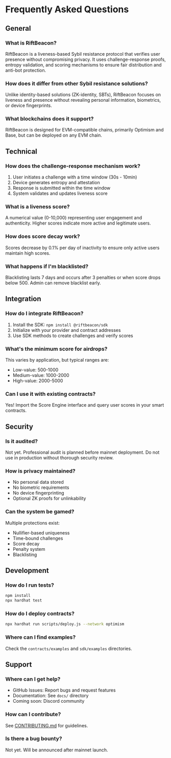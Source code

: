 # Frequently Asked Questions

## General

### What is RiftBeacon?

RiftBeacon is a liveness-based Sybil resistance protocol that verifies user presence without compromising privacy. It uses challenge-response proofs, entropy validation, and scoring mechanisms to ensure fair distribution and anti-bot protection.

### How does it differ from other Sybil resistance solutions?

Unlike identity-based solutions (ZK-identity, SBTs), RiftBeacon focuses on liveness and presence without revealing personal information, biometrics, or device fingerprints.

### What blockchains does it support?

RiftBeacon is designed for EVM-compatible chains, primarily Optimism and Base, but can be deployed on any EVM chain.

## Technical

### How does the challenge-response mechanism work?

1. User initiates a challenge with a time window (30s - 10min)
2. Device generates entropy and attestation
3. Response is submitted within the time window
4. System validates and updates liveness score

### What is a liveness score?

A numerical value (0-10,000) representing user engagement and authenticity. Higher scores indicate more active and legitimate users.

### How does score decay work?

Scores decrease by 0.1% per day of inactivity to ensure only active users maintain high scores.

### What happens if I'm blacklisted?

Blacklisting lasts 7 days and occurs after 3 penalties or when score drops below 500. Admin can remove blacklist early.

## Integration

### How do I integrate RiftBeacon?

1. Install the SDK: `npm install @riftbeacon/sdk`
2. Initialize with your provider and contract addresses
3. Use SDK methods to create challenges and verify scores

### What's the minimum score for airdrops?

This varies by application, but typical ranges are:
- Low-value: 500-1000
- Medium-value: 1000-2000
- High-value: 2000-5000

### Can I use it with existing contracts?

Yes! Import the Score Engine interface and query user scores in your smart contracts.

## Security

### Is it audited?

Not yet. Professional audit is planned before mainnet deployment. Do not use in production without thorough security review.

### How is privacy maintained?

- No personal data stored
- No biometric requirements
- No device fingerprinting
- Optional ZK proofs for unlinkability

### Can the system be gamed?

Multiple protections exist:
- Nullifier-based uniqueness
- Time-bound challenges
- Score decay
- Penalty system
- Blacklisting

## Development

### How do I run tests?

```bash
npm install
npx hardhat test
```

### How do I deploy contracts?

```bash
npx hardhat run scripts/deploy.js --network optimism
```

### Where can I find examples?

Check the `contracts/examples` and `sdk/examples` directories.

## Support

### Where can I get help?

- GitHub Issues: Report bugs and request features
- Documentation: See `docs/` directory
- Coming soon: Discord community

### How can I contribute?

See [CONTRIBUTING.md](CONTRIBUTING.md) for guidelines.

### Is there a bug bounty?

Not yet. Will be announced after mainnet launch.

